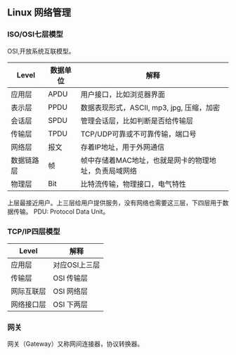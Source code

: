 
## Linux 网络管理

### ISO/OSI七层模型
OSI,开放系统互联模型。

| Level | 数据单位 | 解释 |
| ----- | ---- | ------- |
| 应用层 | APDU | 用户接口，比如浏览器界面 |
| 表示层 | PPDU | 数据表现形式，ASCII, mp3, jpg, 压缩，加密 |
| 会话层 | SPDU | 管理会话层，比如判断是否给传输层 |
| 传输层 | TPDU | TCP/UDP可靠或不可靠传输，端口号 |
| 网络层 | 报文 | 存着IP地址，用于外网通信 |
| 数据链路层 | 帧 | 帧中存储着MAC地址，也就是网卡的物理地址，负责局域网络 | 
| 物理层 | Bit | 比特流传输，物理接口，电气特性 |

上层最接近用户。上三层给用户提供服务，没有网络也需要这三层，下四层用于数据传输。
PDU: Protocol Data Unit。

### TCP/IP四层模型

| Level | 解释 |
| ----- | ---- |
| 应用层 | 对应OSI上三层 |
| 传输层 | OSI 传输层 |
| 网际互联层 | OSI 网络层 |
| 网络接口层 | OSI 下两层 | 




### 网关
网关（Gateway）又称网间连接器，协议转换器。 